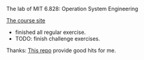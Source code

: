 The lab of MIT 6.828: Operation System Engineering

[The course site](https://pdos.csail.mit.edu/6.828/2014/schedule.html)

* finished all regular exercise.
* TODO: finish challenge exercises.

Thanks: [This repo](https://github.com/petroav/6.828) provide good hits for me.
